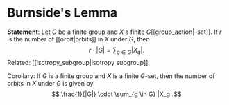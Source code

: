 # Burnside's Lemma
**Statement**: Let $G$ be a finite group and $X$ a finite $G$[[group_action|-set]]. If $r$ is the number of [[orbit|orbits]] in $X$ under $G$, then
$$ r \cdot |G| = \sum_{g \in G} |X_g|.$$
Related: [[isotropy_subgroup|isotropy subgroup]].

Corollary: If $G$ is a finite group and $X$ is a finite $G$-set, then the number of orbits in $X$ under $G$ is given by
$$ \frac{1}{|G|} \cdot \sum_{g \in G} |X_g|.$$